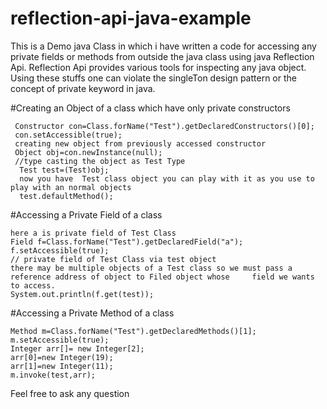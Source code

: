 # reflection-api-java-example

This is a Demo java Class in which i have written a code for accessing any private fields or methods from outside
the java class using java Reflection Api.
Reflection Api provides various tools for inspecting any java object. 
Using these stuffs one can violate the singleTon design pattern or the concept of private keyword in java.


#Creating an Object of a class which have only private constructors

     Constructor con=Class.forName("Test").getDeclaredConstructors()[0];
     con.setAccessible(true);
     creating new object from previously accessed constructor
     Object obj=con.newInstance(null);
     //type casting the object as Test Type	  
      Test test=(Test)obj;
      now you have  Test class object you can play with it as you use to play with an normal objects
      test.defaultMethod();
     
#Accessing a Private Field of a class
   
    here a is private field of Test Class
	Field f=Class.forName("Test").getDeclaredField("a");
	f.setAccessible(true);
	// private field of Test Class via test object
	there may be multiple objects of a Test class so we must pass a reference address of object to Filed object whose 	  field we wants to access.
  	System.out.println(f.get(test));

#Accessing a Private Method  of a class	
	
	Method m=Class.forName("Test").getDeclaredMethods()[1];
	m.setAccessible(true);
	Integer arr[]= new Integer[2];
	arr[0]=new Integer(19);
	arr[1]=new Integer(11);
	m.invoke(test,arr);

Feel free to ask any question
